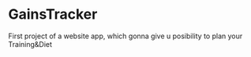 # GainsTracker
First project of a website app, which gonna give u posibility to plan your Training&amp;Diet
